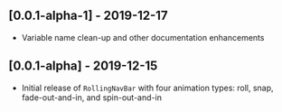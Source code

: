 ## [0.0.1-alpha-1] - 2019-12-17

* Variable name clean-up and other documentation enhancements

## [0.0.1-alpha] - 2019-12-15

* Initial release of `RollingNavBar` with four animation types: roll, snap, fade-out-and-in, and spin-out-and-in
